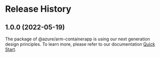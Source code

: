 # Release History
    
## 1.0.0 (2022-05-19)

The package of @azure/arm-containerapp is using our next generation design principles. To learn more, please refer to our documentation [Quick Start](https://aka.ms/js-track2-quickstart).
